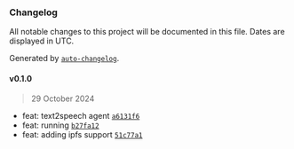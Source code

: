 ### Changelog

All notable changes to this project will be documented in this file. Dates are displayed in UTC.

Generated by [`auto-changelog`](https://github.com/CookPete/auto-changelog).

#### v0.1.0

> 29 October 2024

- feat: text2speech agent [`a6131f6`](https://github.com/nevermined-io/agent-speech2text-js/commit/a6131f641663fd7df7e1e2fce0b305e5192455de)
- feat: running [`b27fa12`](https://github.com/nevermined-io/agent-speech2text-js/commit/b27fa1250e1c901ddceae7076eabe152125baec8)
- feat: adding ipfs support [`51c77a1`](https://github.com/nevermined-io/agent-speech2text-js/commit/51c77a17dcce5235db5af7302a268fbe2bc9be0b)
